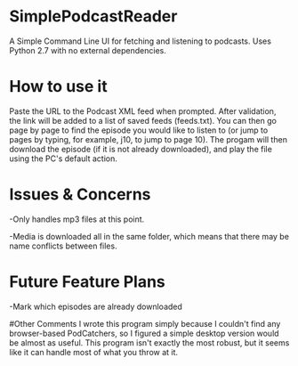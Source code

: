 # SimplePodcastReader
A Simple Command Line UI for fetching and listening to podcasts.  Uses Python 2.7 with no external dependencies.

# How to use it
Paste the URL to the Podcast XML feed when prompted.  After validation, the link will be added to a list of saved feeds (feeds.txt).  You can then go page by page to find the episode you would like to listen to (or jump to pages by typing, for example, j10, to jump to page 10). The progam will then download the episode (if it is not already downloaded), and play the file using the PC's default action.

# Issues & Concerns
-Only handles mp3 files at this point.

-Media is downloaded all in the same folder, which means that there may be name conflicts between files.

# Future Feature Plans
-Mark which episodes are already downloaded

#Other Comments
I wrote this program simply because I couldn't find any browser-based PodCatchers, so I figured a simple desktop version would be almost as useful. This program isn't exactly the most robust, but it seems like it can handle most of what you throw at it. 
